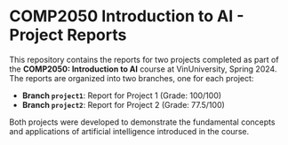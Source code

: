 # COMP2050 Introduction to AI - Project Reports

This repository contains the reports for two projects completed as part of the **COMP2050: Introduction to AI** course at VinUniversity, Spring 2024. The reports are organized into two branches, one for each project:

- **Branch `project1`**: Report for Project 1 (Grade: 100/100)
- **Branch `project2`**: Report for Project 2 (Grade: 77.5/100)

Both projects were developed to demonstrate the fundamental concepts and applications of artificial intelligence introduced in the course.
